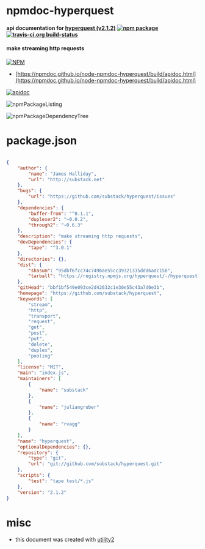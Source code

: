 # npmdoc-hyperquest

#### api documentation for  [hyperquest (v2.1.2)](https://github.com/substack/hyperquest)  [![npm package](https://img.shields.io/npm/v/npmdoc-hyperquest.svg?style=flat-square)](https://www.npmjs.org/package/npmdoc-hyperquest) [![travis-ci.org build-status](https://api.travis-ci.org/npmdoc/node-npmdoc-hyperquest.svg)](https://travis-ci.org/npmdoc/node-npmdoc-hyperquest)

#### make streaming http requests

[![NPM](https://nodei.co/npm/hyperquest.png?downloads=true&downloadRank=true&stars=true)](https://www.npmjs.com/package/hyperquest)

- [https://npmdoc.github.io/node-npmdoc-hyperquest/build/apidoc.html](https://npmdoc.github.io/node-npmdoc-hyperquest/build/apidoc.html)

[![apidoc](https://npmdoc.github.io/node-npmdoc-hyperquest/build/screenCapture.buildCi.browser.%252Ftmp%252Fbuild%252Fapidoc.html.png)](https://npmdoc.github.io/node-npmdoc-hyperquest/build/apidoc.html)

![npmPackageListing](https://npmdoc.github.io/node-npmdoc-hyperquest/build/screenCapture.npmPackageListing.svg)

![npmPackageDependencyTree](https://npmdoc.github.io/node-npmdoc-hyperquest/build/screenCapture.npmPackageDependencyTree.svg)



# package.json

```json

{
    "author": {
        "name": "James Halliday",
        "url": "http://substack.net"
    },
    "bugs": {
        "url": "https://github.com/substack/hyperquest/issues"
    },
    "dependencies": {
        "buffer-from": "^0.1.1",
        "duplexer2": "~0.0.2",
        "through2": "~0.6.3"
    },
    "description": "make streaming http requests",
    "devDependencies": {
        "tape": "^3.0.1"
    },
    "directories": {},
    "dist": {
        "shasum": "95dbf6fcc74c749bae55cc39321335ddd6adc158",
        "tarball": "https://registry.npmjs.org/hyperquest/-/hyperquest-2.1.2.tgz"
    },
    "gitHead": "bbf1bf549e093ce2d42632c1e30e55c43a7d0e3b",
    "homepage": "https://github.com/substack/hyperquest",
    "keywords": [
        "stream",
        "http",
        "transport",
        "request",
        "get",
        "post",
        "put",
        "delete",
        "duplex",
        "pooling"
    ],
    "license": "MIT",
    "main": "index.js",
    "maintainers": [
        {
            "name": "substack"
        },
        {
            "name": "juliangruber"
        },
        {
            "name": "rvagg"
        }
    ],
    "name": "hyperquest",
    "optionalDependencies": {},
    "repository": {
        "type": "git",
        "url": "git://github.com/substack/hyperquest.git"
    },
    "scripts": {
        "test": "tape test/*.js"
    },
    "version": "2.1.2"
}
```



# misc
- this document was created with [utility2](https://github.com/kaizhu256/node-utility2)
